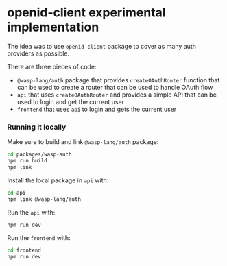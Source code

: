 # openid-client experimental implementation

The idea was to use `openid-client` package to cover as many auth providers as possible.

There are three pieces of code:
- `@wasp-lang/auth` package that provides `createOAuthRouter` function that can be used to create a router that can be used to handle OAuth flow
- `api` that uses `createOAuthRouter` and provides a simple API that can be used to login and get the current user
- `frontend` that uses `api` to login and gets the current user

### Running it locally

Make sure to build and link `@wasp-lang/auth` package:
```bash
cd packages/wasp-auth
npm run build
npm link
```

Install the local package in `api` with:
```bash
cd api
npm link @wasp-lang/auth
```

Run the `api` with:
```bash
npm run dev
```

Run the `frontend` with:
```bash
cd frontend
npm run dev
```
